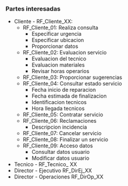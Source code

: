 ### Partes interesadas
- Cliente - RF_Cliente_XX:
	- RF_Cliente_01: Realiza consulta
		- Especificar urgencia
		- Especificar ubicacion
		- Proporcionar datos
	- RF_Cliente_02: Evaluacion servicio
		- Evaluacion del tecnico
		- Evaluacion materiales
		- Revisar horas operarios
	- RF_Cliente_03: Proporcionar sugerencias
	- RF_Cliente_04: Consultar estado servicio
		- Fecha inicio de reparacion
		- Fecha estimada de finalizacion
		- Identificacion tecnicos
		- Hora llegada tecnicos
	- RF_Cliente_05: Contratar servicio
	- RF_Cliente_06: Reclamaciones
		- Descripcion incidencia
	- RF_Cliente_07: Cancelar servicio
	- RF_Cliente_08: Finalizar un servicio
	- RF_Cliente_09: Acceso datos
		- Consultar datos usuario
		- Modificar datos usuario 
- Tecnico - RF_Tecnico_	XX
- Director - Ejecutivo RF_DirEj_XX
- Director - Operaciones RF_DirOp_XX